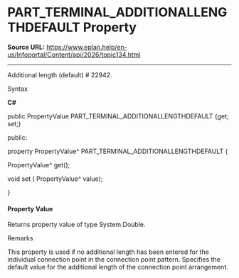 # PART_TERMINAL_ADDITIONALLENGTHDEFAULT Property

**Source URL:** https://www.eplan.help/en-us/Infoportal/Content/api/2026/topic134.html

---

Additional length (default) # 22942.

Syntax

**C#**



public PropertyValue PART_TERMINAL_ADDITIONALLENGTHDEFAULT {get; set;}

public:

property PropertyValue^ PART_TERMINAL_ADDITIONALLENGTHDEFAULT {

   PropertyValue^ get();

   void set (    PropertyValue^ value);

}


#### Property Value

Returns property value of type System.Double.

Remarks

This property is used if no additional length has been entered for the individual connection point in the connection point pattern. Specifies the default value for the additional length of the connection point arrangement.
